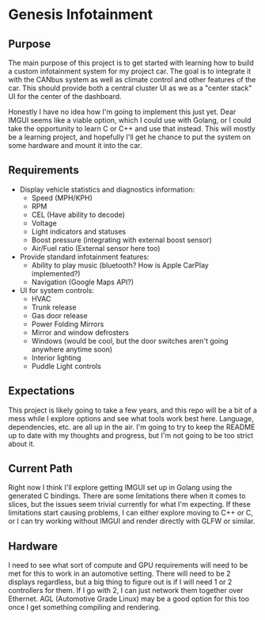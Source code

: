 # Genesis Infotainment

## Purpose

The main purpose of this project is to get started with learning how to build a custom infotainment system for my project car. The goal is to integrate it with the CANbus system as well as climate control and other features of the car. This should provide both a central cluster UI as we as a "center stack" UI for the center of the dashboard.

Honestly I have no idea how I'm going to implement this just yet. Dear IMGUI seems like a viable option, which I could use with Golang, or I could take the opportunity to learn C or C++ and use that instead. This will mostly be a learning project, and hopefully I'll get he chance to put the system on some hardware and mount it into the car.

## Requirements

- Display vehicle statistics and diagnostics information:
  - Speed (MPH/KPH)
  - RPM
  - CEL (Have ability to decode)
  - Voltage
  - Light indicators and statuses
  - Boost pressure (integrating with external boost sensor)
  - Air/Fuel ratio (External sensor here too)
- Provide standard infotainment features:
  - Ability to play music (bluetooth? How is Apple CarPlay implemented?)
  - Navigation (Google Maps API?)
- UI for system controls:
  - HVAC
  - Trunk release
  - Gas door release
  - Power Folding Mirrors
  - Mirror and window defrosters
  - Windows (would be cool, but the door switches aren't going anywhere anytime soon)
  - Interior lighting
  - Puddle Light controls

## Expectations

This project is likely going to take a few years, and this repo will be a bit of a mess while I explore options and see what tools work best here. Language, dependencies, etc. are all up in the air. I'm going to try to keep the README up to date with my thoughts and progress, but I'm not going to be too strict about it.

## Current Path

Right now I think I'll explore getting IMGUI set up in Golang using the generated C bindings. There are some limitations there when it comes to slices, but the issues seem trivial currently for what I'm expecting. If these limitations start causing problems, I can either explore moving to C++ or C, or I can try working without IMGUI and render directly with GLFW or similar.

## Hardware

I need to see what sort of compute and GPU requirements will need to be met for this to work in an automotive setting. There will need to be 2 displays regardless, but a big thing to figure out is if I will need 1 or 2 controllers for them. If I go with 2, I can just network them together over Ethernet. AGL (Automotive Grade Linux) may be a good option for this too once I get something compiling and rendering.
